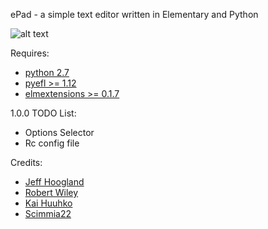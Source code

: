 ePad - a simple text editor written in Elementary and Python

![alt text](http://i.imgur.com/Hrtqkgl.png "ePad")

Requires:
- [python 2.7](https://www.python.org/)
- [pyefl >= 1.12](http://git.enlightenment.org/bindings/python/python-efl.git/)
- [elmextensions >= 0.1.7](https://github.com/JeffHoogland/python-elm-extensions)

1.0.0 TODO List:
- Options Selector
- Rc config file

Credits:
- [Jeff Hoogland](http://www.jeffhoogland.com/)
- [Robert Wiley](https://github.com/rbtylee)
- [Kai Huuhko](https://github.com/kaihu)
- [Scimmia22](https://github.com/Scimmia22)
